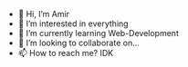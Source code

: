 - 👋 Hi, I’m Amir
- 👀 I’m interested in everything
- 🌱 I’m currently learning Web-Development
- 💞️ I’m looking to collaborate on...
- 📫 How to reach me? IDK

<!---
Archangel-N7/Archangel-N7 is a ✨ special ✨ repository because its `README.md` (this file) appears on your GitHub profile.
You can click the Preview link to take a look at your changes.
--->
